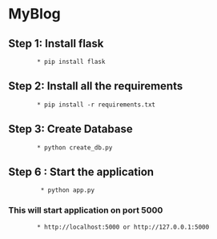# MyBlog

## Step 1: Install flask
            * pip install flask

## Step 2: Install all the requirements
            * pip install -r requirements.txt

## Step 3: Create Database
            * python create_db.py

## Step 6 : Start the application
             * python app.py

### This will start application on port 5000
            * http://localhost:5000 or http://127.0.0.1:5000
